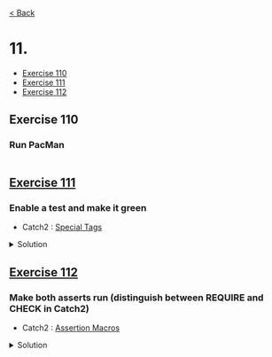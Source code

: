 [< Back](README.md)

# 11.

* [Exercise 110](#exercise-110)
* [Exercise 111](#exercise-111)
* [Exercise 112](#exercise-112)

## Exercise 110
### Run PacMan

```cpp

```

## [Exercise 111][1]
### Enable a test and make it green

* Catch2 : [Special Tags][3]

<details>
   <summary>Solution</summary>

```cpp
TEST_CASE("Exercise 111 : Enable a test and make it green", "[11]") {
  REQUIRE(true == true);
}
```
</details>

## [Exercise 112][1]
### Make both asserts run (distinguish between REQUIRE and CHECK in Catch2)

* Catch2 : [Assertion Macros][2]

<details>
   <summary>Solution</summary>

```cpp
TEST_CASE("Exercise 112 : Make both asserts run (distinguish between REQUIRE and CHECK in Catch2)", "[11]") {
  CHECK(true == true);
  CHECK(true == true);
}
```
</details>

[1]: 11_exercises.cpp
[2]: https://github.com/catchorg/Catch2/blob/v2.x/docs/assertions.md
[3]: https://github.com/catchorg/Catch2/blob/v2.x/docs/test-cases-and-sections.md#special-tags
